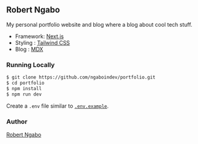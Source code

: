 ## Robert Ngabo

My personal portfolio website and blog where a blog about cool tech stuff.

- Framework: [Next.js]('http://nextjs.org/')
- Styling : [Tailwind CSS]('https://tailwindcss.com/')
- Blog : [MDX](https://mdxjs.com/)

### Running Locally

```bash
$ git clone https://github.com/ngaboindev/portfolio.git
$ cd portfolio
$ npm install
$ npm run dev
```

Create a `.env` file similar to [`.env.example`](https://github.com/ngaboindev/portfolio/blob/main/.env.example).

### Author

[Robert Ngabo](mailto:robbingabo9@gmail.com)
